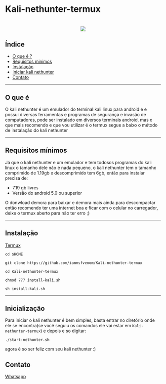 # Kali-nethunter-termux
<h1 align="center">
    <img src="https://c4.wallpaperflare.com/wallpaper/170/298/393/animals-kali-linux-wallpaper-preview.jpg">
</h1>

## Índice
- [O que é ?](#O-que-é)
- [Requisitos minimos](#Requisitos-mínimos)
- [Instalação](#Instalação)
- [Iniciar kali nethunter](#Inicialização)
- [Contato](#Contato)
---
## O que é

O kali nethunter é um emulador do terminal kali linux para android e
e possui diversas ferramentas e programas de segurança e invasão de computadores, pode ser instalado em diversos terminais android, mas o que mais recomendo e que vou utilizar é o termux segue a baixo o método de instalação do kali nethunter

---
## Requisitos mínimos

Já que o kali nethunter e um emulador e tem todosos programas do kali linux o tamanho dele não é nada pequeno, o kali nethunter tem o tamanho comprimido de 1.19gb e descomprimido tem 6gb, então para instalar precisa de:

- 7.19 gb livres
- Versão do android 5.0 ou superior

O donwload demora para baixar e demora mais ainda para descompactar então recomendo ter uma internet boa e ficar com o celular no carregador, deixe o termux aberto para não ter erro ;)

---
## Instalação

[Termux](https://play.google.com/store/apps/details?id=com.termux&hl=pt_BR&gl=US)

````
cd $HOME

git clone https://github.com/ianmsfvenom/Kali-nethunter-termux

cd Kali-nethunter-termux

chmod 777 install-kali.sh

sh install-kali.sh
````

---

## Inicialização

Para iniciar o kali nethunter é bem simples, basta entrar no diretório onde ele se encontra(se você seguiu os comandos ele vai estar em ```Kali-nethunter-termux```) e depois e so digitar:
```
./start-nethunter.sh
```

agora é so ser feliz com seu kali nethunter :)

## Contato

[Whatsapp](https://api.whatsapp.com/send/?phone=%2B557187645787&text&app_absent=0)